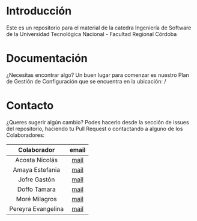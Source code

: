 # Introducción

Este es un repositorio para el material de la catedra Ingeniería de Software de la Universidad Tecnológica Nacional - Facultad Regional Córdoba
  
# Documentación

¿Necesitas encontrar algo?
Un buen lugar para comenzar es nuestro Plan de Gestión de Configuración que se encuentra en la ubicación: 
/

# Contacto

¿Queres sugerir algún cambio? 
Podes hacerlo desde la sección de issues del repositorio, haciendo tu Pull Request o contactando a alguno de los Colaboradores:

| Colaborador       | email                                      |
|:-----------------:|:------------------------------------------:| 
|Acosta Nicolás     |[mail](mailto:nicoacos7a@gmail.com)       |
|Amaya Estefania    |[mail](mailto:estefytere.amaya@gmail.com) |
|Jofre Gastón       |[mail](mailto:gaston0018@gmail.com)       |
|Doffo Tamara       |[mail](mailto:tamaradoffo87@gmail.com)    |
|Moré Milagros      |[mail](mailto:milimore16@gmail.com)       | 
|Pereyra Evangelina |[mail](mailto:evanpereyra@gmail.com)      |  